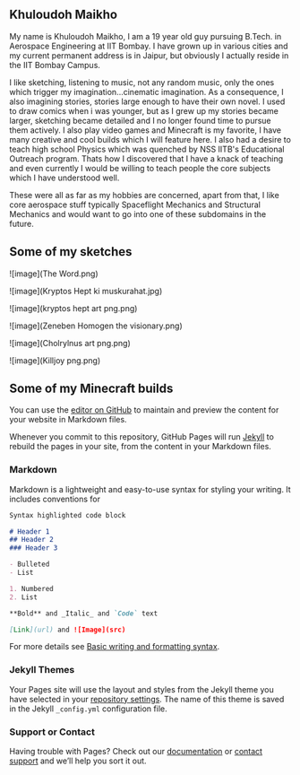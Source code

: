 ## Khuloudoh Maikho

My name is Khuloudoh Maikho, I am a 19 year old guy pursuing B.Tech. in Aerospace Engineering at IIT Bombay. I have grown up in various cities and my current permanent address is in Jaipur, but obviously I actually reside in the IIT Bombay Campus.

I like sketching, listening to music, not any random music, only the ones which trigger my imagination...cinematic imagination. As a consequence, I also imagining stories, stories large enough to have their own novel. I used to draw comics when i was younger, but as I grew up my stories became larger, sketching became detailed and I no longer found time to pursue them actively. I also play video games and Minecraft is my favorite, I have many creative and cool builds which I will feature here. I also had a desire to teach high school Physics which was quenched by NSS IITB's Educational Outreach program. Thats how I discovered that I have a knack of teaching and even currently I would be willing to teach people the core subjects which I have understood well.

These were all as far as my hobbies are concerned, apart from that, I like core aerospace stuff typically Spaceflight Mechanics and Structural Mechanics and would want to go into one of these subdomains in the future.

## Some of my sketches
![image](The Word.png)

![image](Kryptos Hept ki muskurahat.jpg)

![image](kryptos hept art png.png)

![image](Zeneben Homogen the visionary.png)

![image](Cholrylnus art png.png)

![image](Killjoy png.png)

## Some of my Minecraft builds





















You can use the [editor on GitHub](https://github.com/KhuloudohtheMaikho/KhuloudohtheMaikho.github.io/edit/main/index.md) to maintain and preview the content for your website in Markdown files.

Whenever you commit to this repository, GitHub Pages will run [Jekyll](https://jekyllrb.com/) to rebuild the pages in your site, from the content in your Markdown files.

### Markdown

Markdown is a lightweight and easy-to-use syntax for styling your writing. It includes conventions for

```markdown
Syntax highlighted code block

# Header 1
## Header 2
### Header 3

- Bulleted
- List

1. Numbered
2. List

**Bold** and _Italic_ and `Code` text

[Link](url) and ![Image](src)
```

For more details see [Basic writing and formatting syntax](https://docs.github.com/en/github/writing-on-github/getting-started-with-writing-and-formatting-on-github/basic-writing-and-formatting-syntax).

### Jekyll Themes

Your Pages site will use the layout and styles from the Jekyll theme you have selected in your [repository settings](https://github.com/KhuloudohtheMaikho/KhuloudohtheMaikho.github.io/settings/pages). The name of this theme is saved in the Jekyll `_config.yml` configuration file.

### Support or Contact

Having trouble with Pages? Check out our [documentation](https://docs.github.com/categories/github-pages-basics/) or [contact support](https://support.github.com/contact) and we’ll help you sort it out.
